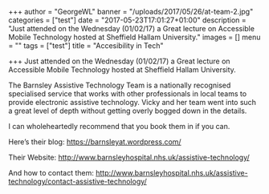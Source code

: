 +++
author = "GeorgeWL"
banner = "/uploads/2017/05/26/at-team-2.jpg"
categories = ["test"]
date = "2017-05-23T17:01:27+01:00"
description = "Just attended on the Wednesday (01/02/17) a Great lecture on Accessible Mobile Technology hosted at Sheffield Hallam University."
images = []
menu = ""
tags = ["test"]
title = "Accesibility in Tech"

+++
Just attended on the Wednesday (01/02/17) a Great lecture on Accessible Mobile Technology hosted at Sheffield Hallam University.

<!--more-->

The Barnsley Assistive Technology Team is a nationally recognised specialised service that works with other professionals in local teams to provide electronic assistive technology.
Vicky and her team went into such a great level of depth without getting overly bogged down in the details.

I can wholeheartedly recommend that you book them in if you can.

Here’s their blog: https://barnsleyat.wordpress.com/

Their Website: http://www.barnsleyhospital.nhs.uk/assistive-technology/

And how to contact them: http://www.barnsleyhospital.nhs.uk/assistive-technology/contact-assistive-technology/

